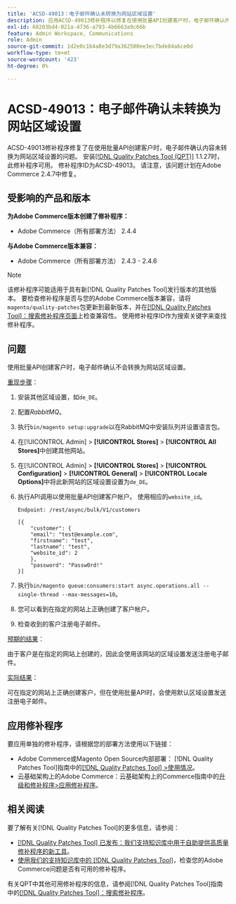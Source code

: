 ```yaml
---
title: 'ACSD-49013：电子邮件确认未转换为网站区域设置'
description: 应用ACSD-49013修补程序以修复在使用批量API创建客户时，电子邮件确认内容未转换为网站区域设置的Adobe Commerce问题。
exl-id: 68203bd4-021a-4736-a793-4b6663a9c66b
feature: Admin Workspace, Communications
role: Admin
source-git-commit: 1d2e0c1b4a8e3d79a362500ee3ec7bde84a6ce0d
workflow-type: tm+mt
source-wordcount: '423'
ht-degree: 0%

---
```


# ACSD-49013：电子邮件确认未转换为网站区域设置

ACSD-49013修补程序修复了在使用批量API创建客户时，电子邮件确认内容未转换为网站区域设置的问题。 安装[[!DNL Quality Patches Tool (QPT)]](/help/announcements/adobe-commerce-announcements/magento-quality-patches-released-new-tool-to-self-serve-quality-patches.md) 1.1.27时，此修补程序可用。 修补程序ID为ACSD-49013。 请注意，该问题计划在Adobe Commerce 2.4.7中修复。

## 受影响的产品和版本

**为Adobe Commerce版本创建了修补程序：**

* Adobe Commerce（所有部署方法） 2.4.4

**与Adobe Commerce版本兼容：**

* Adobe Commerce（所有部署方法） 2.4.3 - 2.4.6

>[!NOTE]
>
>该修补程序可能适用于具有新[!DNL Quality Patches Tool]发行版本的其他版本。 要检查修补程序是否与您的Adobe Commerce版本兼容，请将`magento/quality-patches`包更新到最新版本，并在[[!DNL Quality Patches Tool]：搜索修补程序页面](https://experienceleague.adobe.com/tools/commerce-quality-patches/index.html?lang=zh-Hans)上检查兼容性。 使用修补程序ID作为搜索关键字来查找修补程序。

## 问题

使用批量API创建客户时，电子邮件确认不会转换为网站区域设置。

<u>重现步骤</u>：

1. 安装其他区域设置，如`de_DE`。
1. 配置&#x200B;*RabbitMQ*。
1. 执行`bin/magento setup:upgrade`以在RabbitMQ中安装队列并设置语言包。
1. 在[!UICONTROL Admin] > **[!UICONTROL Stores]** > **[!UICONTROL All Stores]**&#x200B;中创建其他网站。
1. 在[!UICONTROL Admin] > **[!UICONTROL Stores]** > **[!UICONTROL Configuration]** > **[!UICONTROL General]** > **[!UICONTROL Locale Options]**&#x200B;中将此新网站的区域设置设置为`de_DE`。
1. 执行API调用以使用批量API创建客户帐户。 使用相应的`website_id`。

   `Endpoint: /rest/async/bulk/V1/customers`

   ```
   [{
       "customer": {
       "email": "test@example.com",
       "firstname": "test",
       "lastname": "test",
       "website_id": 2
       },
       "password": "Passw0rd!"
   }]
   ```

1. 执行`bin/magento queue:consumers:start async.operations.all --single-thread --max-messages=10`。
1. 您可以看到在指定的网站上正确创建了客户帐户。
1. 检查收到的客户注册电子邮件。

<u>预期的结果</u>：

由于客户是在指定的网站上创建的，因此会使用该网站的区域设置发送注册电子邮件。

<u>实际结果</u>：

可在指定的网站上正确创建客户，但在使用批量API时，会使用默认区域设置发送注册电子邮件。

## 应用修补程序

要应用单独的修补程序，请根据您的部署方法使用以下链接：

* Adobe Commerce或Magento Open Source内部部署： [!DNL Quality Patches Tool]指南中的[[!DNL Quality Patches Tool] >使用情况](https://experienceleague.adobe.com/docs/commerce-operations/tools/quality-patches-tool/usage.html?lang=zh-Hans)。
* 云基础架构上的Adobe Commerce：云基础架构上的Commerce指南中的[升级和修补程序>应用修补程序](https://experienceleague.adobe.com/docs/commerce-cloud-service/user-guide/develop/upgrade/apply-patches.html?lang=zh-Hans)。

## 相关阅读

要了解有关[!DNL Quality Patches Tool]的更多信息，请参阅：

* [[!DNL Quality Patches Tool] 已发布：我们支持知识库中用于自助提供高质量修补程序的新工具](/help/announcements/adobe-commerce-announcements/magento-quality-patches-released-new-tool-to-self-serve-quality-patches.md)。
* [使用我们的支持知识库中的 [!DNL Quality Patches Tool]](/help/support-tools/patches-available-in-qpt-tool/check-patch-for-magento-issue-with-magento-quality-patches.md)，检查您的Adobe Commerce问题是否有可用的修补程序。

有关QPT中其他可用修补程序的信息，请参阅[!DNL Quality Patches Tool]指南中的[[!DNL Quality Patches Tool]：搜索修补程序](https://experienceleague.adobe.com/tools/commerce-quality-patches/index.html?lang=zh-Hans)。
